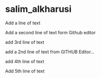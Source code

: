 # salim_alkharusi
Add a line of text 

Add a second line of text form Github editor

add 3rd line of text

add a 2nd line of text from GITHUB Editor...

add 4th line of text

Add 5th line of text
